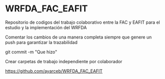 # WRFDA_FAC_EAFIT

Repositorio de codigos del trabajo colaborativo entre la FAC y EAFIT para el estudio y la implementación del WRFDA

Comentar los cambios de una manera completa siempre que genere un push para garantizar la trazabilidad

git commit -m "Que hizo"

Crear carpetas de trabajo independiente por colaborador

https://github.com/ayarceb/WRFDA_FAC_EAFIT


